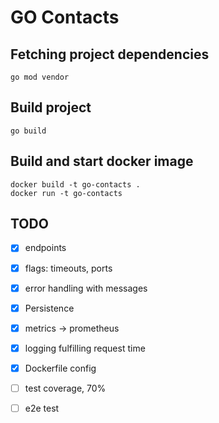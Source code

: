 # GO Contacts

## Fetching project dependencies
``` shell
go mod vendor
```

## Build project
``` shell
go build
```

## Build and start docker image
``` shell
docker build -t go-contacts .
docker run -t go-contacts
```

## TODO
- [x] endpoints
- [x] flags: timeouts, ports
- [x] error handling with messages
- [x] Persistence  
- [x] metrics -> prometheus
- [x] logging fulfilling request time
- [x] Dockerfile config
- [ ] test coverage, 70%
- [ ] e2e test

